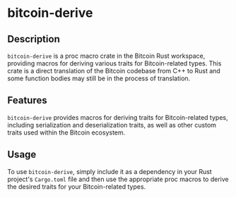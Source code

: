 # bitcoin-derive

## Description

`bitcoin-derive` is a proc macro crate in the
Bitcoin Rust workspace, providing macros for
deriving various traits for Bitcoin-related
types. This crate is a direct translation of the
Bitcoin codebase from C++ to Rust and some
function bodies may still be in the process of
translation.

## Features

`bitcoin-derive` provides macros for deriving
traits for Bitcoin-related types, including
serialization and deserialization traits, as well
as other custom traits used within the Bitcoin
ecosystem.

## Usage

To use `bitcoin-derive`, simply include it as
a dependency in your Rust project's `Cargo.toml`
file and then use the appropriate proc macros to
derive the desired traits for your Bitcoin-related
types.
